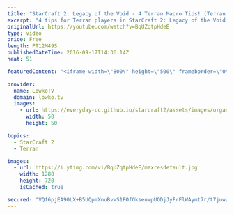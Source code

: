 ```yaml
---
title: "StarCraft 2: Legacy of the Void - 4 Terran Macro Tips! (Terran Tutorial)"
excerpt: "4 tips for Terran players in StarCraft 2: Legacy of the Void. Subscribe for more videos: http://lowko.tv/youtube More StarCraft 2 tutorials: https://goo.gl/a5vYOq  These guidelines should help out most Terran players that are looking to improve in StarCraft 2: 1. Focus on Marine, Marauder and Medivac"
originalUrl: https://youtube.com/watch?v=BqUZqtpHdeE
type: video
price: Free
length: PT12M49S
publishedDateTime: 2016-09-17T14:36:14Z
heat: 51

featuredContent: "<iframe width=\"800\" height=\"500\" frameborder=\"0\" src=\"https://www.youtube.com/embed/BqUZqtpHdeE\" allow=\"accelerometer; autoplay; encrypted-media; gyroscope; picture-in-picture\" allowfullscreen></iframe>"

provider:
  name: LowkoTV
  domain: lowko.tv
  images:
    - url: https://everyday-cc.github.io/starcraft2/assets/images/organizations/lowko.tv-50x50.jpg
      width: 50
      height: 50

topics:
  - StarCraft 2
  - Terran

images:
  - url: https://i.ytimg.com/vi/BqUZqtpHdeE/maxresdefault.jpg
    width: 1280
    height: 720
    isCached: true

secured: "VQf6pjEA90LX+B5UQpmXnuBvwS1FOfOkseuwpUODjJyFrFlWAymt7r/t7juw/4erlIQBT8HXMZJd6GO7atXvaCFRC2pIeKyXbR4l016kxwVZyPP2xnUK2DpENgVi4XNIlj2sDZdk0GNrA+lkaZgZuaVb1mjVIezDXhIgJgGbr1Ci5Gmj1UMJkKrfPpw/Qa8Cn7rdm2e60F95DVu5f3dnNfVeOB0qAT4KfzWJgG+i3TSlhGgnHF5UYe4To7PdxP4cgzdLb9Br+qqlKmsk0gwlyZUjYg3YmLsyPpRzoLk9mbYyrnkSxy19qfBi+m/ncvFxaHO2c1usOibqyq3hUwdua6hVWgIyYgLHjAaKXeY00PuzMMgQlOHNPWkxGNkQPhlRD3779IodOxoyeCAxnwxqPb2NdU8FTCEYnDmJLKp26oAkAi69mOAoQt35IW02S+H2;O4ZoRlEOQfpZro4KaE3sxA=="
---
```


